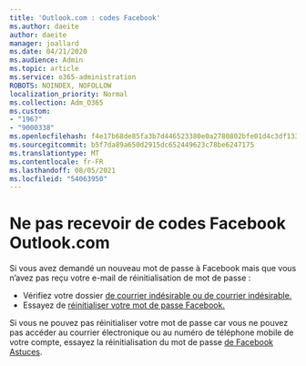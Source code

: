 ```yaml
---
title: 'Outlook.com : codes Facebook'
ms.author: daeite
author: daeite
manager: joallard
ms.date: 04/21/2020
ms.audience: Admin
ms.topic: article
ms.service: o365-administration
ROBOTS: NOINDEX, NOFOLLOW
localization_priority: Normal
ms.collection: Adm_O365
ms.custom:
- "1967"
- "9000338"
ms.openlocfilehash: f4e17b68de85fa3b7d446523380e0a2780802bfe01d4c3df133f4b7231a0d16c
ms.sourcegitcommit: b5f7da89a650d2915dc652449623c78be6247175
ms.translationtype: MT
ms.contentlocale: fr-FR
ms.lasthandoff: 08/05/2021
ms.locfileid: "54063950"
---
```

# <a name="not-receiving-facebook-codes-using-outlookcom"></a>Ne pas recevoir de codes Facebook Outlook.com

Si vous avez demandé un nouveau mot de passe à Facebook mais que vous n’avez pas reçu votre e-mail de réinitialisation de mot de passe :

- Vérifiez votre dossier [de courrier indésirable ou de courrier indésirable.](https://outlook.live.com/mail/junkemail)
- Essayez de [réinitialiser votre mot de passe Facebook.](https://aka.ms/facebook-password-reset)

Si vous ne pouvez pas réinitialiser votre mot de passe car vous ne pouvez pas accéder au courrier électronique ou au numéro de téléphone mobile de votre compte, essayez la réinitialisation du mot de passe [de Facebook Astuces](https://aka.ms/facebook-password-help).